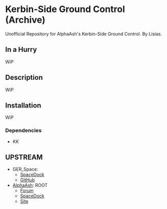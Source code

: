 # Kerbin-Side Ground Control (Archive)

Unofficial Repository for AlphaAsh's Kerbin-Side Ground Control. By Lisias.

## In a Hurry

WiP


## Description

WiP


## Installation

WiP

### Dependencies

* KK

## UPSTREAM

* GER_Space:
	+ [SpaceDock](https://spacedock.info/mod/1349/Kerbin-Side%20GroundControl%20cont.)
	+ [GitHub](https://github.com/GER-Space/Kerbin-Side-GroundControl)
* [AlphaAsh](https://forum.kerbalspaceprogram.com/index.php?/profile/105348-alphaash/): ROOT
	+ [Forum](https://forum.kerbalspaceprogram.com/index.php?/topic/74776-112-kerbin-side-v110-supplements/)
	+ [SpaceDock](https://spacedock.info/mod/518/Kerbin-Side%20Ground%20Control) 
	+ [Site](http://kerbinside.com)
